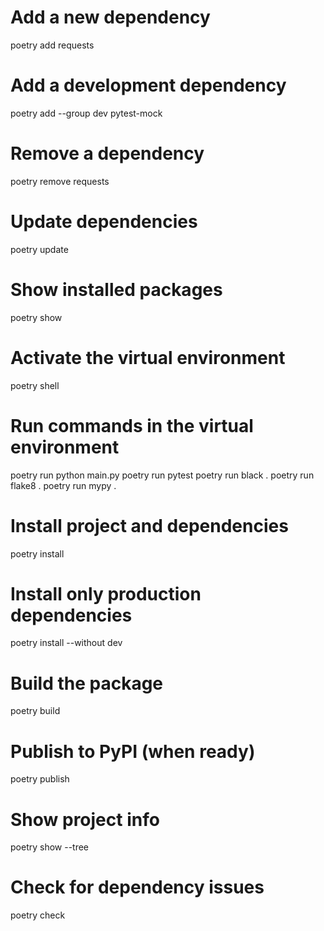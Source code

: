 # Add a new dependency
poetry add requests

# Add a development dependency
poetry add --group dev pytest-mock

# Remove a dependency
poetry remove requests

# Update dependencies
poetry update

# Show installed packages
poetry show

# Activate the virtual environment
poetry shell

# Run commands in the virtual environment
poetry run python main.py
poetry run pytest
poetry run black .
poetry run flake8 .
poetry run mypy .

# Install project and dependencies
poetry install

# Install only production dependencies
poetry install --without dev

# Build the package
poetry build

# Publish to PyPI (when ready)
poetry publish

# Show project info
poetry show --tree

# Check for dependency issues
poetry check
